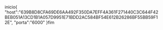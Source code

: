 inicio{
"host":"639B8D8CFA69DE6AA492F350DA7EFF4A361F271440C3C644F42BEB051A13CD1B1A057D9951E71BDD2AC584BF54E612B26286BF55BB59F12E",
"porta":"6000"
}fim
